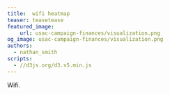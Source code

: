 ```yaml
---
title:  wifi heatmap
teaser: teasetease
featured_image:
    url: usac-campaign-finances/visualization.png
og_image: usac-campaign-finances/visualization.png
authors:
  - nathan_smith
scripts:
  - //d3js.org/d3.v5.min.js
---
```


Wifi.
